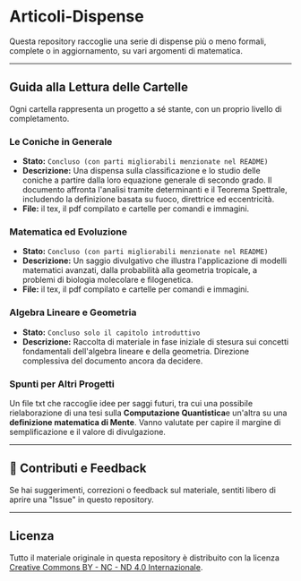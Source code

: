 # Articoli-Dispense
Questa repository raccoglie una serie di dispense più o meno formali, complete o in aggiornamento, su vari argomenti di matematica.

---

## Guida alla Lettura delle Cartelle

Ogni cartella rappresenta un progetto a sé stante, con un proprio livello di completamento.

### Le Coniche in Generale
* **Stato:** `Concluso (con parti migliorabili menzionate nel README)`
* **Descrizione:** Una dispensa sulla classificazione e lo studio delle coniche a partire dalla loro equazione generale di secondo grado. Il documento affronta l'analisi tramite determinanti e il Teorema Spettrale, includendo la definizione basata su fuoco, direttrice ed eccentricità.
* **File:** il tex, il pdf compilato e cartelle per comandi e immagini.

### Matematica ed Evoluzione
* **Stato:** `Concluso (con parti migliorabili menzionate nel README)`
* **Descrizione:** Un saggio divulgativo che illustra l'applicazione di modelli matematici avanzati, dalla probabilità alla geometria tropicale, a problemi di biologia molecolare e filogenetica.
* **File:** il tex, il pdf compilato e cartelle per comandi e immagini.

### Algebra Lineare e Geometria
* **Stato:** `Concluso solo il capitolo introduttivo`
* **Descrizione:** Raccolta di materiale in fase iniziale di stesura sui concetti fondamentali dell'algebra lineare e della geometria. Direzione complessiva del documento ancora da decidere.

### Spunti per Altri Progetti
Un file txt che raccoglie idee per saggi futuri, tra cui una possibile rielaborazione di una tesi sulla **Computazione Quantistica**e un'altra su una **definizione matematica di Mente**. Vanno valutate per capire il margine di semplificazione e il valore di divulgazione. 

---

## 🤝 Contributi e Feedback

Se hai suggerimenti, correzioni o feedback sul materiale, sentiti libero di aprire una "Issue" in questo repository.

---

## Licenza

Tutto il materiale originale in questa repository è distribuito con la licenza [Creative Commons BY - NC - ND 4.0 Internazionale](LICENSE).
